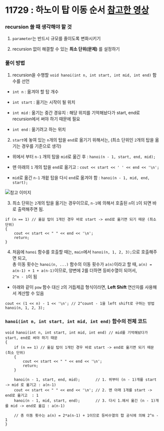 # 11729 : 하노이 탑 이동 순서 [참고한 영상](https://www.youtube.com/watch?v=Xu5GC_7YIeQ&t=405s)

### recursion 쓸 때 생각해야 할 것

1. `parameter`는 반드시 규모를 줄이도록 변화시키기

2. recursion 없이 해결할 수 있는 **최소 단위(문제)** 를 설정하기

### 풀이 방법

1. recursion을 수행할 `void hanoi(int n, int start, int mid, int end)` 함수를 선언

- `int n` : 옮겨야 할 탑 개수

- `int start` : 옮기는 시작이 될 위치

- `int mid` : 옮기는 중간 경유지 : 해당 위치를 기억해놨다가 start, end로 recursion에서 써야 하기 때문에 필요

- `int end` : 옮기려고 하는 위치

2. `start`에 놓여 있는 `n`개의 탑을 `end`로 옮기기 위해서는, (최소 단위인 `2`개의 탑을 옮기는 경우를 기준으로 생각)

- 위에서 부터 `n-1` 개의 탑을 `mid`로 옮긴 후 : `hanoi(n - 1, start, end, mid);`

- 맨 아래의 `1` 개의 탑을 `end`로 옮기고 : `cout << start << ' ' << end << '\n';`

- `mid`로 옮긴 `n-1` 개읱 탑을 다시 `end`로 옮겨야 함 : `hanoi(n - 1, mid, end, start);`

![참고 이미지](image.png)

3. 최소 단위는 `2`개의 탑을 옮기는 경우이므로, `n-1`에 의해서 호출된 `n`이 `1`이 되면 바로 출력해주면 됨.

```
if (n == 1) // 옮길 탑이 1개인 경우 바로 start -> end로 옮기면 되기 때문 (최소 단위)
{
    cout << start << " " << end << '\n';
    return;
}
```

4. 처음에 `hanoi` 함수를 호출할 때는, `main`에서 `hanoi(n, 1, 2, 3);`으로 호출해주면 되고,\
총 이동 횟수는 `hanoi(n, ...)` 함수의 이동 횟수가 `a(n)`이라고 할 때, `a(n) = a(n-1) + 1 + a(n-1)`이므로, 양변에 2를 더하면 등비수열이 되어서,\
`2^n - 1`이 됨

- 아래와 같이 `pow` 함수 대신 `2`의 거듭제곱 형식이라면, **Left Shift** 연산자를 사용해서 계산할 수 있음

```
cout << (1 << n) - 1 << '\n'; // 2^count - 1을 left shift로 구하는 방법
hanoi(n, 1, 2, 3);
```

### `hanoi(int n, int start, int mid, int end)` 함수의 전체 코드

```
void hanoi(int n, int start, int mid, int end) // mid를 기억해놨다가 start, end로 써야 하기 때문
{
    if (n == 1) // 옮길 탑이 1개인 경우 바로 start -> end로 옮기면 되기 때문 (최소 단위)
    {
        cout << start << " " << end << '\n';
        return;
    }

    hanoi(n - 1, start, end, mid);       // 1. 위부터 (n - 1)개를 start -> mid 로 옮기고 : a(n-1)
    cout << start << " " << end << '\n'; // 2. 맨 아래 1개를 start -> end로 옮기고  : 1
    hanoi(n - 1, mid, start, end);       // 3. 다시 1.에서 옮긴 (n - 1)개를 mid -> end로 옮김 : a(n-1)

    // 총 이동 횟수는 a(n) = 2*a(n-1) + 1이므로 등비수열의 합 공식에 의해 2^n - 1
}
```